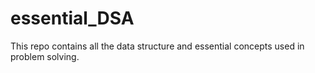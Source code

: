 # essential_DSA
This repo contains all the data structure and essential concepts used in problem solving.
